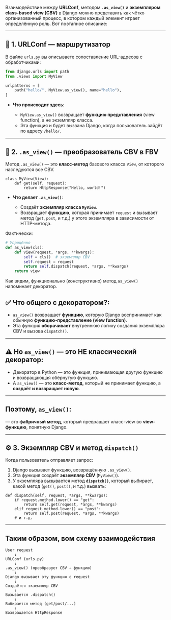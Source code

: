 Взаимодействие между **URLConf**, методом **`.as_view()`** и **экземпляром class-based view (CBV)** в Django можно представить как чётко организованный процесс, в котором каждый элемент играет определённую роль. Вот поэтапное описание:

---

## 🔗 1. URLConf — маршрутизатор

В файле `urls.py` вы описываете сопоставление URL-адресов с обработчиками:

```python
from django.urls import path
from .views import MyView

urlpatterns = [
    path("hello/", MyView.as_view(), name="hello"),
]
```

* **Что происходит здесь**:

  * `MyView.as_view()` возвращает **функцию представления** (view function), а не экземпляр класса.
  * Эта функция и будет вызвана Django, когда пользователь зайдёт по адресу `/hello/`.

---

## 🧩 2. `.as_view()` — преобразователь CBV в FBV

Метод `.as_view()` — это **класс-метод** базового класса `View`, от которого наследуются все CBV.

```
class MyView(View):
    def get(self, request):
        return HttpResponse("Hello, world!")
```

* **Что делает `.as_view()`**:

  * Создаёт **экземпляр класса `MyView`**.
  * Возвращает **функцию**, которая принимает `request` и вызывает метод (`get`, `post`, и т.д.) у этого экземпляра в зависимости от HTTP-метода.

Фактически:

```python
# Упрощённо
def as_view(cls):
    def view(request, *args, **kwargs):
        self = cls()  # экземпляр CBV
        self.request = request
        return self.dispatch(request, *args, **kwargs)
    return view
```

Как видим, функционально (конструктивно) метод `as_view()` напоминает декоратор.

## ✅ Что общего с декоратором?:

* `as_view()` возвращает **функцию**, которую Django воспринимает как обычную **функцию-представление (view function)**.
* Эта функция **оборачивает** внутреннюю логику создания экземпляра CBV и вызова `dispatch()`.

---

## ⚠️ Но `as_view()` — это НЕ классический декоратор:

* Декоратор в Python — это функция, принимающая другую функцию и возвращающая обёрнутую функцию.
* А `as_view()` — это **класс-метод**, который не принимает функцию, а **создаёт и возвращает новую**.

---

## Поэтому, `as_view()`:

 — это **фабричный метод**, который превращает класс-view во **view-функцию**, понятную Django.


---

## ⚙️ 3. Экземпляр CBV и метод `dispatch()`

Когда пользователь отправляет запрос:

1. Django вызывает функцию, возвращённую `.as_view()`.
2. Эта функция создаёт **экземпляр CBV** (`MyView()`).
3. У экземпляра вызывается метод **`dispatch()`**, который выбирает, какой метод (`get()`, `post()`, и т.д.) вызвать:

```
def dispatch(self, request, *args, **kwargs):
    if request.method.lower() == "get":
        return self.get(request, *args, **kwargs)
    elif request.method.lower() == "post":
        return self.post(request, *args, **kwargs)
    # и т.д.
```

---

## Таким образом, вом схему взаимодействия

```text
User request
    ↓
URLConf (urls.py)
    ↓
.as_view() (преобразует CBV → функцию)
    ↓
Django вызывает эту функцию с request
    ↓
Создаётся экземпляр CBV
    ↓
Вызывается .dispatch()
    ↓
Выбирается метод (get/post/...)
    ↓
Возвращается HttpResponse
```




